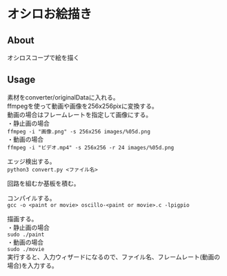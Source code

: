 # オシロお絵描き

## About  
オシロスコープで絵を描く

## Usage  
素材をconverter/originalDataに入れる。  
ffmpegを使って動画や画像を256x256pixに変換する。  
動画の場合はフレームレートを指定して画像にする。  
・静止画の場合  
`ffmpeg -i "画像.png" -s 256x256 images/%05d.png`  
・動画の場合  
`ffmpeg -i "ビデオ.mp4" -s 256x256 -r 24 images/%05d.png`  

エッジ検出する。  
`python3 convert.py <ファイル名>`  

回路を組むか基板を積む。  

コンパイルする。  
`gcc -o <paint or movie> oscillo-<paint or movie>.c -lpigpio`  

描画する。  
・静止画の場合  
`sudo ./paint`  
・動画の場合  
`sudo ./movie`  
実行すると、入力ウィザードになるので、ファイル名、フレームレート(動画の場合)を入力する。  
